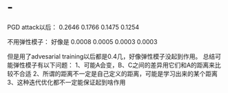 # -
PGD attack以后：
0.2646 0.1766 0.1475 0.1254

不用弹性模子：
好像是 0.0008 0.0005 0.0003 0.0003

但是用了advesarial training以后都是0.4几，好像弹性模子没起到作用。
总结可能弹性模子有以下问题：
1、可能A会变，B、C之间的差异用它们和A的距离来比较不合适
2、所谓的距离不一定是自己定义的距离，可能是学习出来的某个距离
3、这种迭代优化都不一定能保证起到啥作用
